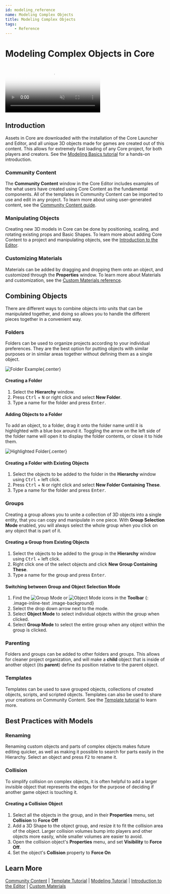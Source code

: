 ```yaml
---
id: modeling_reference
name: Modeling Complex Objects
title: Modeling Complex Objects
tags:
    - Reference
---
```


# Modeling Complex Objects in Core

<div class="mt-video">
    <video autoplay loop muted playsinline poster="/img/EditorManual/Abilities/Gem.png">
        <source src="/img/EditorManual/Art/BugShip.webm" type="video/webm" />
        <source src="/img/EditorManual/Art/BugShip.mp4" type="video/mp4" />
    </video>
</div>

## Introduction

Assets in Core are downloaded with the installation of the Core Launcher and Editor, and all unique 3D objects made for games are created out of this content. This allows for extremely fast loading of any Core project, for both players and creators. See the [Modeling Basics tutorial](modeling_basics) for a hands-on introduction.

### Community Content

The **Community Content** window in the Core Editor includes examples of the what users have created using Core Content as the fundamental components. All of the templates in Community Content can be imported to use and edit in any project. To learn more about using user-generated content, see the [Community Content guide](community_content.md).

### Manipulating Objects

Creating new 3D models in Core can be done by positioning, scaling, and rotating existing props and Basic Shapes. To learn more about adding Core Content to a project and manipulating objects, see the [Introduction to the Editor](editor_intro.md).

### Customizing Materials

Materials can be added by dragging and dropping them onto an object, and customized through the **Properties** window. To learn more about Materials and customization, see the [Custom Materials reference](custom_materials.md).

## Combining Objects

There are different ways to combine objects into units that can be manipulated together, and doing so allows you to handle the different pieces together in a convenient way.

### Folders

Folders can be used to organize projects according to your individual preferences. They are the best option for putting objects with similar purposes or in similar areas together without defining them as a single object.

![Folder Example](../img/ComplexModels/ComplexModels_FolderExample.png){.center}

#### Creating a Folder

1. Select the **Hierarchy** window.
2. Press <kbd>Ctrl</kbd> + <kbd>N</kbd> or right click and select **New Folder**.
3. Type a name for the folder and press <kbd>Enter</kbd>.

#### Adding Objects to a Folder

To add an object, to a folder, drag it onto the folder name until it is highlighted with a blue box around it. Toggling the arrow on the left side of the folder name will open it to display the folder contents, or close it to hide them.

![Highlighted Folder](../img/ComplexModels/ComplexModels_HighlightedFolder.png){.center}

#### Creating a Folder with Existing Objects

1. Select the objects to be added to the folder in the **Hierarchy** window using <kbd>Ctrl</kbd> + left click.
2. Press <kbd>Ctrl</kbd> + <kbd>N</kbd> or right click and select **New Folder Containing These**.
3. Type a name for the folder and press <kbd>Enter</kbd>.

### Groups

Creating a group allows you to unite a collection of 3D objects into a single entity, that you can copy and manipulate in one piece. With **Group Selection Mode** enabled, you will always select the whole group when you click on any object that is part of it.

#### Creating a Group from Existing Objects

1. Select the objects to be added to the group in the **Hierarchy** window using <kbd>Ctrl</kbd> + left click.
2. Right click one of the select objects and click **New Group Containing These**.
3. Type a name for the group and press <kbd>Enter</kbd>.

#### Switching between Group and Object Selection Mode

1. Find the ![Group Mode](../img/EditorManual/icons/Icon_GroupMode.png) or ![Object Mode](../img/EditorManual/icons/Icon_ObjectMode.png) icons in the **Toolbar**
{: .image-inline-text .image-background}
2. Select the drop down arrow next to the mode.
3. Select **Object Mode** to select individual objects within the group when clicked.
4. Select **Group Mode** to select the entire group when any object within the group is clicked.

### Parenting

Folders and groups can be added to other folders and groups. This allows for cleaner project organization, and will make a **child** object that is inside of another object (its **parent**) define its position relative to the parent object.

### Templates

Templates can be used to save grouped objects, collections of created objects, scripts, and scripted objects. Templates can also be used to share your creations on Community Content. See the [Template tutorial](collaboration_reference.md) to learn more.

## Best Practices with Models

### Renaming

Renaming custom objects and parts of complex objects makes future editing quicker, as well as making it possible to search for parts easily in the Hierarchy. Select an object and press <kbd>F2</kbd> to rename it.

### Collision

To simplify collision on complex objects, it is often helpful to add a larger invisible object that represents the edges for the purpose of deciding if another game object is touching it.

#### Creating a Collision Object

1. Select all the objects in the group, and in their **Properties** menu, set **Collision** to **Force Off**
2. Add a 3D Shape to the object group, and resize it to fit the collision area of the object. Larger collision volumes bump into players and other objects more easily, while smaller volumes are easier to avoid.
3. Open the collision object's **Properties** menu, and set **Visibility** to **Force Off**.
4. Set the object's **Collision** property to **Force On**

## Learn More

[Community Content](community_content.md) | [Template Tutorial](collaboration_reference.md) | [Modeling Tutorial](modeling_basics) | [Introduction to the Editor](editor_intro.md) | [Custom Materials](custom_materials.md)
